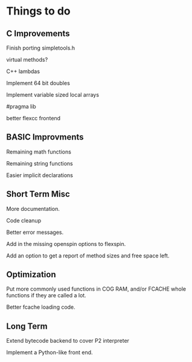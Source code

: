 Things to do
============

C Improvements
--------------
Finish porting simpletools.h

virtual methods?

C++ lambdas

Implement 64 bit doubles

Implement variable sized local arrays

#pragma lib

better flexcc frontend


BASIC Improvments
-----------------
Remaining math functions

Remaining string functions

Easier implicit declarations

Short Term Misc
---------------
More documentation.

Code cleanup

Better error messages.

Add in the missing openspin options to flexspin.

Add an option to get a report of method sizes and free space left.


Optimization
------------

Put more commonly used functions in COG RAM, and/or FCACHE whole functions
if they are called a lot.

Better fcache loading code.


Long Term
---------

Extend bytecode backend to cover P2 interpreter

Implement a Python-like front end.
